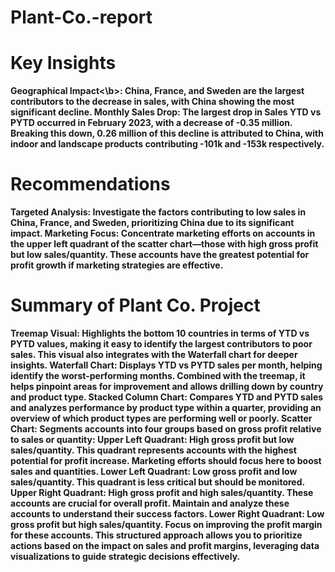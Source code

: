# Plant-Co.-report

# Key Insights
<b>Geographical Impact<\b>: China, France, and Sweden are the largest contributors to the decrease in sales, with China showing the most significant decline.
<b>Monthly Sales Drop: The largest drop in Sales YTD vs PYTD occurred in February 2023, with a decrease of -0.35 million. Breaking this down, 0.26 million of this decline is attributed to China, with indoor and landscape products contributing -101k and -153k respectively.

# Recommendations
<b>Targeted Analysis: Investigate the factors contributing to low sales in China, France, and Sweden, prioritizing China due to its significant impact.
<b>Marketing Focus: Concentrate marketing efforts on accounts in the upper left quadrant of the scatter chart—those with high gross profit but low sales/quantity. These accounts have the greatest potential for profit growth if marketing strategies are effective.

# Summary of Plant Co. Project
<b>Treemap Visual: Highlights the bottom 10 countries in terms of YTD vs PYTD values, making it easy to identify the largest contributors to poor sales. This visual also integrates with the Waterfall chart for deeper insights.
<b>Waterfall Chart: Displays YTD vs PYTD sales per month, helping identify the worst-performing months. Combined with the treemap, it helps pinpoint areas for improvement and allows drilling down by country and product type.
<b>Stacked Column Chart: Compares YTD and PYTD sales and analyzes performance by product type within a quarter, providing an overview of which product types are performing well or poorly.
<b>Scatter Chart: Segments accounts into four groups based on gross profit relative to sales or quantity:
<b>Upper Left Quadrant: High gross profit but low sales/quantity. This quadrant represents accounts with the highest potential for profit increase. Marketing efforts should focus here to boost sales and quantities.
<b>Lower Left Quadrant: Low gross profit and low sales/quantity. This quadrant is less critical but should be monitored.
<b>Upper Right Quadrant: High gross profit and high sales/quantity. These accounts are crucial for overall profit. Maintain and analyze these accounts to understand their success factors.
<b>Lower Right Quadrant: Low gross profit but high sales/quantity. Focus on improving the profit margin for these accounts.
This structured approach allows you to prioritize actions based on the impact on sales and profit margins, leveraging data visualizations to guide strategic decisions effectively.
